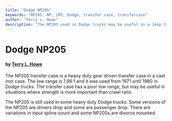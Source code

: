 ```yaml
---
title: "Dodge NP205"
keywords: "NP205, NP, 205, Dodge, transfer case, transfercase"
author: "Terry L. Howe"
description: "The NP205 used in Dodge trucks may be useful in a Jeep truck where stength is more important than crawl ratio."
---
```


# Dodge NP205

#### by [Terry L. Howe](mailto:txh3202@worldnet.att.net)

The NP205 transfer case is a heavy duty gear driven transfer case in a
cast iron case.  The low range is 1.98:1 and it was used from 1971
until 1980 in Dodge trucks.  The transfer case has
a poor low range, but may be useful in situations where strength
is more important than crawl ratio.

The NP205 is still used in some heavy duty Dodge trucks.  Some versions
of the NP205 are drivers drop and some are passenger drop.  There
are variations in input spline count and some NP205s are divorce
mounted.